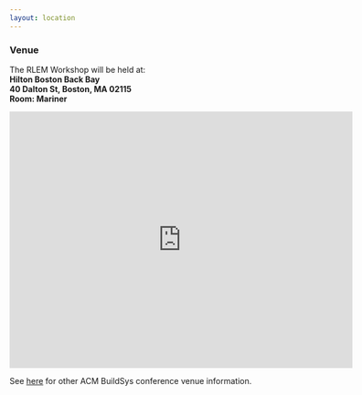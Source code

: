 ```yaml
---
layout: location
---
```


### Venue

The RLEM Workshop will be held at:<br>
__Hilton Boston Back Bay__<br>
__40 Dalton St, Boston, MA 02115__<br>
__Room: Mariner__

<iframe src="https://www.google.com/maps/embed?pb=!1m14!1m8!1m3!1d817.9794210191599!2d-71.08506699365965!3d42.34643890578857!3m2!1i1024!2i768!4f13.1!3m3!1m2!1s0x0%3A0x97cd9d41f4b7216a!2sHilton%20Boston%20Back%20Bay!5e0!3m2!1sen!2sus!4v1667523203370!5m2!1sen!2sus" width="600" height="450" style="border:0;" allowfullscreen="" loading="lazy" referrerpolicy="no-referrer-when-downgrade"></iframe>

See [here](https://buildsys.acm.org/2022/venue/) for other ACM BuildSys conference venue information.